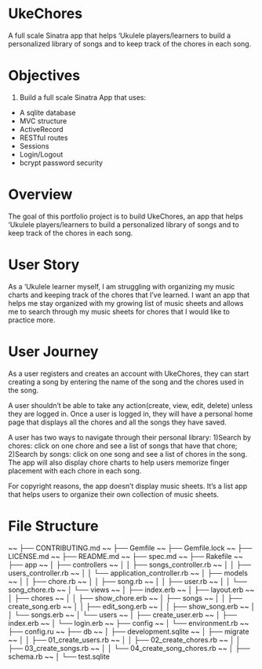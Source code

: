 # UkeChores
A full scale Sinatra app that helps ‘Ukulele players/learners to build a personalized library of songs and to keep track of the chores in each song. 

# Objectives 
1. Build a full scale Sinatra App that uses:
- A sqlite database
- MVC structure
- ActiveRecord
- RESTful routes
- Sessions
- Login/Logout
- bcrypt password security

# Overview
The goal of this portfolio project is to build UkeChores, an app that helps ‘Ukulele players/learners to build a personalized library of songs and to keep track of the chores in each song. 

# User Story
As a ‘Ukulele learner myself, I am struggling with organizing my music charts and keeping track of the chores that I’ve learned. I want an app that helps me stay organized with my growing list of music sheets and allows me to search through my music sheets for chores that I would like to practice more. 

# User Journey
As a user registers and creates an account with UkeChores, they can start creating a song by entering the name of the song and the chores used in the song. 

A user shouldn’t be able to take any action(create, view, edit, delete) unless they are logged in. Once a user is logged in, they will have a personal home page that displays all the chores and all the songs they have saved. 

A user has two ways to navigate through their personal library: 1)Search by chores: click on one chore and see a list of songs that have that chore; 2)Search by songs: click on one song and see a list of chores in the song. The app will also display chore charts to help users memorize finger placement with each chore in each song. 

For copyright reasons, the app doesn’t display music sheets. It’s a list app that helps users to organize their own collection of music sheets. 

# File Structure 
~~ ├── CONTRIBUTING.md
~~ ├── Gemfile
~~ ├── Gemfile.lock
~~ ├── LICENSE.md
~~ ├── README.md
~~ ├── spec.md
~~ ├── Rakefile
~~ ├── app
~~ │   ├── controllers
~~ │   │   ├── songs_controller.rb
~~ │   │   ├── users_controller.rb
~~ │   │   └── application_controller.rb
~~ │   ├── models
~~ │   │   ├── chore.rb
~~ │   │   ├── song.rb
~~ │   │   ├── user.rb
~~ │   │   └── song_chore.rb
~~ │   └── views
~~ │       ├── index.erb
~~ │       ├── layout.erb
~~ │       ├── chores
~~ │       │   ├── show_chore.erb
~~ │       ├── songs
~~ │       │   ├── create_song.erb
~~ │       │   ├── edit_song.erb
~~ │       │   ├── show_song.erb
~~ │       │   └── songs.erb
~~ │       └── users
~~ │           ├── create_user.erb
~~ │           ├── index.erb
~~ │           └── login.erb
~~ ├── config
~~ │   └── environment.rb
~~ ├── config.ru
~~ ├── db
~~ │   ├── development.sqlite
~~ │   ├── migrate
~~ │   │   ├── 01_create_users.rb
~~ │   │   ├── 02_create_chores.rb
~~ │   │   ├── 03_create_songs.rb
~~ │   │   └── 04_create_song_chores.rb
~~ │   ├── schema.rb
~~ │   └── test.sqlite
